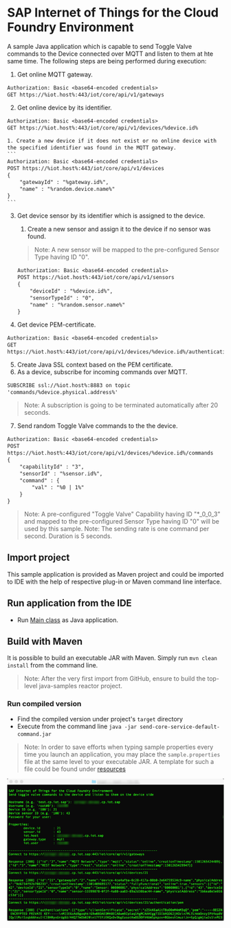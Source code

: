 # SAP Internet of Things for the Cloud Foundry Environment

A sample Java application which is capable to send Toggle Valve commands to the Device connected over MQTT and listen to them at hte same time. The following steps are being performed during execution:

1. Get online MQTT gateway.
```
Authorization: Basic <base64-encoded credentials>
GET https://%iot.host%:443/iot/core/api/v1/gateways
```
2. Get online device by its identifier.
```
Authorization: Basic <base64-encoded credentials>
GET https://%iot.host%:443/iot/core/api/v1/devices/%device.id%
```
	1. Create a new device if it does not exist or no online device with the specified identifier was found in the MQTT gateway.
	```
	Authorization: Basic <base64-encoded credentials>
	POST https://%iot.host%:443/iot/core/api/v1/devices  
	{
		"gatewayId" : "%gateway.id%",
		"name" : "%random.device.name%"
	}
	```
3. Get device sensor by its identifier which is assigned to the device.
	1. Create a new sensor and assign it to the device if no sensor was found.
	
	>Note: A new sensor will be mapped to the pre-configured Sensor Type having ID "0".
	
	```
	Authorization: Basic <base64-encoded credentials>
	POST https://%iot.host%:443/iot/core/api/v1/sensors  
	{
		"deviceId" : "%device.id%",
		"sensorTypeId" : "0",
		"name" : "%random.sensor.name%"
	}
	```
4. Get device PEM-certificate.
```
Authorization: Basic <base64-encoded credentials>
GET https://%iot.host%:443/iot/core/api/v1/devices/%device.id%/authentication/pem
```
5. Create Java SSL context based on the PEM certificate.
6. As a device, subscribe for incoming commands over MQTT.
```
SUBSCRIBE ssl://%iot.host%:8883 on topic 'commands/%device.physical.address%'  
```

>Note: A subscription is going to be terminated automatically after 20 seconds.

7. Send random Toggle Valve commands to the the device.
```
Authorization: Basic <base64-encoded credentials>
POST https://%iot.host%:443/iot/core/api/v1/devices/%device.id%/commands
{
	"capabilityId" : "3",
	"sensorId" : "%sensor.id%",
	"command" : {
		"val" : "%0 | 1%"
	}
}
```
 
>Note: A pre-configured "Toggle Valve" Capability having ID "*_0_0_3" and mapped to the pre-configured Sensor Type having ID "0" will be used by this sample.
>Note: The sending rate is one command per second. Duration is 5 seconds.

## Import project
This sample application is provided as Maven project and could be imported to IDE with the help of respective plug-in or Maven command line interface.

## Run application from the IDE
- Run [Main class](src/main/java/sample/Main.java) as Java application.

## Build with Maven
It is possible to build an executable JAR with Maven. Simply run `mvn clean install` from the command line.

>Note: After the very first import from GitHub, ensure to build the top-level java-samples reactor project.

### Run compiled version
- Find the compiled version under project's `target` directory
- Execute from the command line `java -jar send-core-service-default-command.jar`

>Note: In order to save efforts when typing sample properties every time you launch an application, you may place the `sample.properties` file at the same level to your executable JAR. A template for such a file could be found under [resources](src/main/resources/sample.properties)

![In Action](src/main/resources/send-core-service-default-command.jpg "In Action")